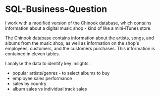 # SQL-Business-Question
I work with a modified version of the Chinook database, which contains information about a digital music shop - kind of like a mini-iTunes store.

The Chinook database contains information about the artists, songs, and albums from the music shop, as well as information on the shop's employees, customers, and the customers purchases. This information is contained in eleven tables.

I analyse the data to identify key insights:

- popular artists/genres - to select albums to buy
- employee sales performance
- sales by country
- album sales vs individual track sales
